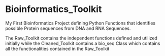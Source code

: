 # Bioinformatics_Toolkit
My First Bioinformatics Project defining Python Functions that identifies possible Protein sequences from DNA and RNA Sequences.

The Raw_Toolkit contains the independent functions defined and utilized initially while the Cleaned_Toolkit contains a bio_seq Class which contains all the functionalities contained in the Raw_Toolkit

